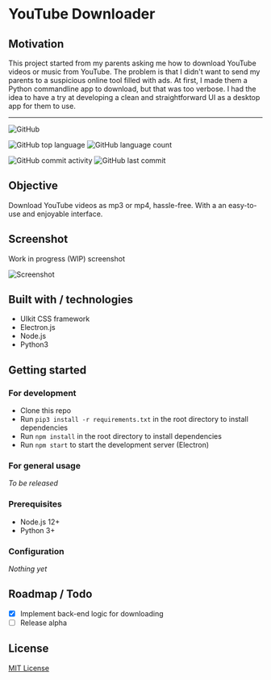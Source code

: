 # YouTube Downloader

## Motivation

This project started from my parents asking me how to download YouTube videos or music from YouTube. 
The problem is that I didn't want to send my parents to a suspicious online tool filled with ads.
At first, I made them a Python commandline app to download, but that was too verbose.
I had the idea to have a try at developing a clean and straightforward UI as a desktop app for them to use. 

---

![GitHub](https://img.shields.io/github/license/gpnn/youtube-downloader-electron?style=flat-square)

![GitHub top language](https://img.shields.io/github/languages/top/gpnn/youtube-downloader-electron?style=flat-square)
![GitHub language count](https://img.shields.io/github/languages/count/gpnn/youtube-downloader-electron?style=flat-square)

![GitHub commit activity](https://img.shields.io/github/commit-activity/m/gpnn/youtube-downloader-electron?style=flat-square)
![GitHub last commit](https://img.shields.io/github/last-commit/gpnn/youtube-downloader-electron?style=flat-square)

## Objective

Download YouTube videos as mp3 or mp4, hassle-free. With a an easy-to-use and enjoyable interface.

## Screenshot

Work in progress (WIP) screenshot

![Screenshot](https://github.com/gpnn/youtube-downloader-electron/blob/master/doc/Screen%20Shot%202020-01-29%20at%209.21.20%20PM.png?raw=true)

## Built with / technologies

* UIkit CSS framework
* Electron.js
* Node.js
* Python3

## Getting started

### For development

* Clone this repo
* Run `pip3 install -r requirements.txt` in the root directory to install dependencies
* Run `npm install` in the root directory to install dependencies
* Run `npm start` to start the development server (Electron)

### For general usage

_To be released_ 

### Prerequisites

* Node.js 12+
* Python 3+

### Configuration

_Nothing yet_

## Roadmap / Todo

* [x] Implement back-end logic for downloading
* [ ] Release alpha

## License

[MIT License](https://choosealicense.com/licenses/mit/#)
